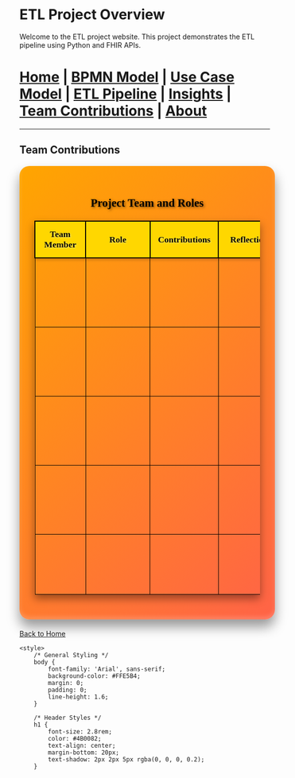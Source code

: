 # ETL Project Overview

Welcome to the ETL project website. This project demonstrates the ETL pipeline using Python and FHIR APIs.




[Home](index.md) | [BPMN Model](bpmn.md) | [Use Case Model](use_case.md) | [ETL Pipeline](etl_pipeline.md) | [Insights](insights.md) | [Team Contributions](team.md) | [About](about.md)
=======

---

## Team Contributions

<div style="background: linear-gradient(135deg, #FFA500, #FF6347); color: #000000; border-radius: 20px; padding: 30px; margin: 20px auto; width: 90%; max-width: 1200px; box-shadow: 0 15px 25px rgba(0, 0, 0, 0.4), inset 0 -5px 10px rgba(255, 255, 255, 0.2); font-family: 'Georgia', serif; text-align: center; font-size: 1.2rem;">
    <h3 style="color: #000000; text-shadow: 2px 2px 5px rgba(0, 0, 0, 0.5);">Project Team and Roles</h3>
    <table style="width: 100%; border-collapse: collapse; margin: 20px 0; color: #000000; box-shadow: 0 8px 16px rgba(0, 0, 0, 0.4);">
        <thead>
            <tr style="background-color: #FFD700; color: #000000; box-shadow: 0 4px 6px rgba(0, 0, 0, 0.2);">
                <th style="border: 2px solid #000000; padding: 15px; font-size: 1.1rem; text-shadow: 1px 1px 3px rgba(255, 255, 255, 0.5);">Team Member</th>
                <th style="border: 2px solid #000000; padding: 15px; font-size: 1.1rem; text-shadow: 1px 1px 3px rgba(255, 255, 255, 0.5);">Role</th>
                <th style="border: 2px solid #000000; padding: 15px; font-size: 1.1rem; text-shadow: 1px 1px 3px rgba(255, 255, 255, 0.5);">Contributions</th>
                <th style="border: 2px solid #000000; padding: 15px; font-size: 1.1rem; text-shadow: 1px 1px 3px rgba(255, 255, 255, 0.5);">Reflections</th>
            </tr>
        </thead>
        <tbody>
            <tr class="scroll-effect">
                <td style="border: 1px solid #000000; padding: 15px;">Pallavi Vandanapu</td>
                <td style="border: 1px solid #000000; padding: 15px;">Coding Specialist</td>
                <td style="border: 1px solid #000000; padding: 15px;">Completed coding tasks 1 and 2 involving API integration and data processing.</td>
                <td style="border: 1px solid #000000; padding: 15px;">Gained insights into FHIR APIs and real-world data transformation challenges.</td>
            </tr>
            <tr class="scroll-effect">
                <td style="border: 1px solid #000000; padding: 15px;">Venu Madhav Pentala</td>
                <td style="border: 1px solid #000000; padding: 15px;">Website Designer</td>
                <td style="border: 1px solid #000000; padding: 15px;">Designed and implemented the project website with intuitive navigation.</td>
                <td style="border: 1px solid #000000; padding: 15px;">Enhanced web development skills while ensuring project accessibility.</td>
            </tr>
            <tr class="scroll-effect">
                <td style="border: 1px solid #000000; padding: 15px;">Yashita Raga Saranam</td>
                <td style="border: 1px solid #000000; padding: 15px;">BPMN and Coding Specialist</td>
                <td style="border: 1px solid #000000; padding: 15px;">Completed coding tasks 3 and 4, built BPMN model reflecting processes.</td>
                <td style="border: 1px solid #000000; padding: 15px;">Learned about process visualization and multi-tool integration.</td>
            </tr>
            <tr class="scroll-effect">
                <td style="border: 1px solid #000000; padding: 15px;">Haneesha Donepudi</td>
                <td style="border: 1px solid #000000; padding: 15px;">Use Case Model Designer</td>
                <td style="border: 1px solid #000000; padding: 15px;">Created use case models defining system interactions and roles.</td>
                <td style="border: 1px solid #000000; padding: 15px;">Developed clear communication skills for technical concepts.</td>
            </tr>
            <tr class="scroll-effect">
                <td style="border: 1px solid #000000; padding: 15px;">Aishwarya Voraganti</td>
                <td style="border: 1px solid #000000; padding: 15px;">Documentation Specialist</td>
                <td style="border: 1px solid #000000; padding: 15px;">Developed and structured project documentation.</td>
                <td style="border: 1px solid #000000; padding: 15px;">Improved technical writing and organization skills.</td>
            </tr>
        </tbody>
    </table>
</div>

<style>
    /* Scroll Effect */
    .scroll-effect {
        opacity: 0;
        transform: translateY(50px);
        transition: all 0.6s ease-out;
    }

    .scroll-effect.visible {
        opacity: 1;
        transform: translateY(0);
    }
</style>

<script>
    // JavaScript for Scroll Animation
    const scrollElements = document.querySelectorAll(".scroll-effect");

    const elementInView = (el, offset = 100) => {
        const elementTop = el.getBoundingClientRect().top;
        return elementTop <= (window.innerHeight - offset);
    };

    const displayScrollElement = (element) => {
        element.classList.add("visible");
    };

    const hideScrollElement = (element) => {
        element.classList.remove("visible");
    };

    const handleScrollAnimation = () => {
        scrollElements.forEach((el) => {
            if (elementInView(el, 100)) {
                displayScrollElement(el);
            } else {
                hideScrollElement(el);
            }
        });
    };

    window.addEventListener("scroll", () => {
        handleScrollAnimation();
    });

    // Initial check to display elements in view
    handleScrollAnimation();
</script>

[Back to Home](index.md)

<html lang="en">
<head>
    <meta charset="UTF-8">
    <meta name="viewport" content="width=device-width, initial-scale=1.0">
    <title>ETL Project Overview</title>

    <style>
        /* General Styling */
        body {
            font-family: 'Arial', sans-serif;
            background-color: #FFE5B4;  
            margin: 0;
            padding: 0;
            line-height: 1.6;
        }

        /* Header Styles */
        h1 {
            font-size: 2.8rem;
            color: #4B0082;
            text-align: center;
            margin-bottom: 20px;
            text-shadow: 2px 2px 5px rgba(0, 0, 0, 0.2);
        }
</head>
<body>

